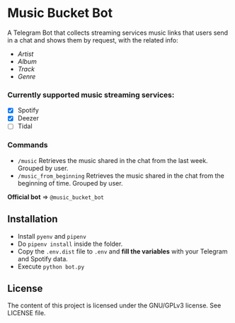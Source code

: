# Music Bucket Bot

A Telegram Bot that collects streaming services music links that users send in a chat and shows them by request, with the related info:
- *Artist*
- *Album*
- *Track*
- *Genre*

### Currently supported music streaming services:
- [x] Spotify
- [x] Deezer
- [ ] Tidal

### Commands
- ```/music``` Retrieves the music shared in the chat from the last week. Grouped by user.
- ```/music_from_beginning``` Retrieves the music shared in the chat from the beginning of time. Grouped by user.


**Official bot** => ```@music_bucket_bot```

## Installation
- Install ```pyenv``` and ```pipenv```
- Do ```pipenv install``` inside the folder.
- Copy the ```.env.dist``` file to ```.env``` and **fill the variables** with your Telegram and Spotify data.
- Execute ```python bot.py```

## License
The content of this project is licensed under the GNU/GPLv3 license. See LICENSE file.
